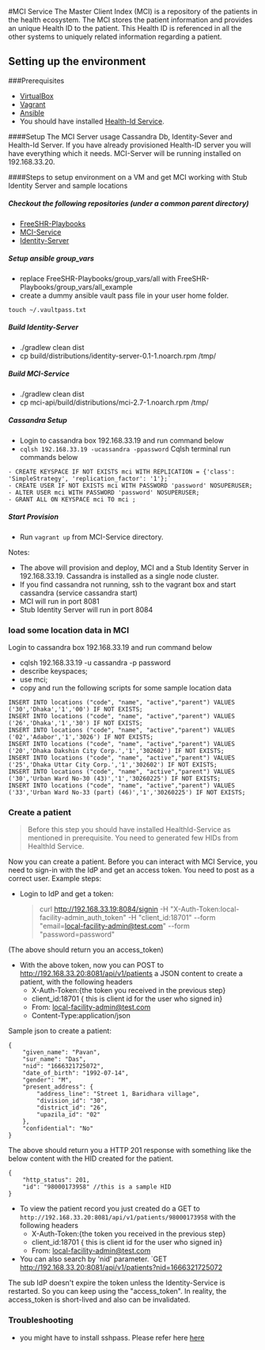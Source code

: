 #MCI Service
The Master Client Index (MCI) is a repository of the patients in the health ecosystem.
The MCI stores the patient information and provides an unique Health ID to the patient.
This Health ID is referenced in all the other systems to uniquely related information regarding a patient.

## Setting up the environment

###Prerequisites

* [VirtualBox](https://www.virtualbox.org/)
* [Vagrant](http://docs.vagrantup.com/v2/installation/index.html)
* [Ansible](https://www.ansible.com/)
* You should have installed [Health-Id Service](https://github.com/SharedHealth/HealthId-Service).

####Setup
The MCI Server usage Cassandra Db, Identity-Sever and Health-Id Server.
If you have already provisioned Health-ID server you will have everything which it needs.
MCI-Server will be running installed on 192.168.33.20. 

####Steps to setup environment on a VM and get MCI working with Stub Identity Server and sample locations
##### Checkout the following repositories (under a common parent directory)
* [FreeSHR-Playbooks](https://github.com/SharedHealth/FreeSHR-Playbooks)
* [MCI-Service](https://github.com/SharedHealth/MCI-Service)
* [Identity-Server](https://github.com/SharedHealth/Identity-Server)

##### Setup ansible group_vars
* replace FreeSHR-Playbooks/group_vars/all with FreeSHR-Playbooks/group_vars/all_example
* create a dummy ansible vault pass file in your user home folder.
```
touch ~/.vaultpass.txt
```

##### Build Identity-Server
* ./gradlew clean dist
* cp build/distributions/identity-server-0.1-1.noarch.rpm /tmp/


##### Build MCI-Service
* ./gradlew clean dist
* cp mci-api/build/distributions/mci-2.7-1.noarch.rpm /tmp/

##### Cassandra Setup
* Login to cassandra box 192.168.33.19 and run command below 
* `cqlsh 192.168.33.19 -ucassandra -ppassword`
Cqlsh terminal run commands below
```
- CREATE KEYSPACE IF NOT EXISTS mci WITH REPLICATION = {'class': 'SimpleStrategy', 'replication_factor': '1'};`
- CREATE USER IF NOT EXISTS mci WITH PASSWORD 'password' NOSUPERUSER;
- ALTER USER mci WITH PASSWORD 'password' NOSUPERUSER;
- GRANT ALL ON KEYSPACE mci TO mci ;
```

##### Start Provision
* Run `vagrant up` from MCI-Service directory.

Notes:
- The above will provision and deploy, MCI and a Stub Identity Server in 192.168.33.19. Cassandra is installed as a single node cluster.
- If you find cassandra not running, ssh to the vagrant box and start cassandra (service cassandra start)
- MCI will run in port 8081
- Stub Identity Server will run in port 8084

### load some location data in MCI
Login to cassandra box 192.168.33.19 and run command below
* cqlsh 192.168.33.19 -u cassandra -p password
* describe keyspaces;
* use mci;
* copy and run the following scripts for some sample location data

```
INSERT INTO locations ("code", "name", "active","parent") VALUES ('30','Dhaka','1','00') IF NOT EXISTS;
INSERT INTO locations ("code", "name", "active","parent") VALUES ('26','Dhaka','1','30') IF NOT EXISTS;
INSERT INTO locations ("code", "name", "active","parent") VALUES ('02','Adabor','1','3026') IF NOT EXISTS;
INSERT INTO locations ("code", "name", "active","parent") VALUES ('20','Dhaka Dakshin City Corp.','1','302602') IF NOT EXISTS;
INSERT INTO locations ("code", "name", "active","parent") VALUES ('25','Dhaka Uttar City Corp.','1','302602') IF NOT EXISTS;
INSERT INTO locations ("code", "name", "active","parent") VALUES ('30','Urban Ward No-30 (43)','1','30260225') IF NOT EXISTS;
INSERT INTO locations ("code", "name", "active","parent") VALUES ('33','Urban Ward No-33 (part) (46)','1','30260225') IF NOT EXISTS;
```

### Create a patient
>Before this step you should have installed HealthId-Service as mentioned in prerequisite. You need to generated few HIDs from HealthId Service.

Now you can create a patient. Before you can interact with MCI Service, you need to sign-in with the IdP and get an access token. You need to post as a correct user.
Example steps:
* Login to IdP and get a token:
  >curl http://192.168.33.19:8084/signin -H "X-Auth-Token:local-facility-admin_auth_token" -H "client_id:18701" --form "email=local-facility-admin@test.com" --form "password=password"
  

(The above should return you an access_token)

* With the above token, now you can POST to http://192.168.33.20:8081/api/v1/patients a JSON content to create a patient, with the following headers
  * X-Auth-Token:{the token you received in the previous step}
  * client_id:18701 { this is client id for the user who signed in}
  * From: local-facility-admin@test.com
  * Content-Type:application/json

Sample json to create a patient:
```
{
    "given_name": "Pavan",
    "sur_name": "Das",
    "nid": "1666321725072",
    "date_of_birth": "1992-07-14",
    "gender": "M",
    "present_address": {
        "address_line": "Street 1, Baridhara village",
        "division_id": "30",
        "district_id": "26",
        "upazila_id": "02"
    },
    "confidential": "No"
}
```

The above should return you a HTTP 201 response with something like the below content with the HID created for the patient.
```
{
    "http_status": 201,
    "id": "98000173958" //this is a sample HID
}
```

* To view the patient record you just created do a GET to `http://192.168.33.20:8081/api/v1/patients/98000173958` with the following headers
  * X-Auth-Token:{the token you received in the previous step}
  * client_id:18701 { this is client id for the user who signed in}
  * From: local-facility-admin@test.com
* You can also search by 'nid' parameter. `GET http://192.168.33.20:8081/api/v1/patients?nid=1666321725072

The sub IdP doesn't expire the token unless the Identity-Service is restarted. So you can keep using the "access_token". In reality, the access_token is short-lived and also can be invalidated.


### Troubleshooting
* you might have to install sshpass. Please refer here [here](http://www.nextstep4it.com/sshpass-command-non-interactive-ssh/)

